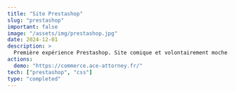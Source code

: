 ```yaml
---
title: "Site Prestashop"
slug: "prestashop"
important: false
image: "/assets/img/prestashop.jpg"
date: 2024-12-01
description: >
  Première expérience Prestashop. Site comique et volontairement moche.
actions:
  demo: "https://commerce.ace-attorney.fr/"
tech: ["prestashop", "css"]
type: "completed"
---
```

